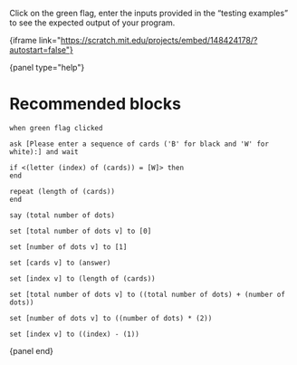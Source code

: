 Click on the green flag, enter the inputs provided in the “testing examples” to see the expected output of your program.

{iframe link="https://scratch.mit.edu/projects/embed/148424178/?autostart=false"}

{panel type="help"}

# Recommended blocks

```scratch:split:random
when green flag clicked

ask [Please enter a sequence of cards ('B' for black and 'W' for white):] and wait

if <(letter (index) of (cards)) = [W]> then
end

repeat (length of (cards))
end

say (total number of dots)
```


```scratch:split:random
set [total number of dots v] to [0]

set [number of dots v] to [1]

set [cards v] to (answer)

set [index v] to (length of (cards))

set [total number of dots v] to ((total number of dots) + (number of dots))

set [number of dots v] to ((number of dots) * (2))

set [index v] to ((index) - (1))
```

{panel end}
